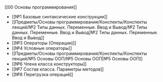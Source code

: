 [[00 Основы программирования]]

- [[№1 Базовые синтаксические конструкции]]
- [[Предметы/Основы программирования/Конспекты/Конспекты лекций/№2 Типы данных. Переменные. Ввод и Вывод/№2 Типы данных. Переменные. Ввод и Вывод|№2 Типы данных. Переменные. Ввод и Вывод]]
- [[№3 Операторы (Операции)]]
- [[№4 Условные операторы]]
- [[Предметы/Основы программирования/Конспекты/Конспекты лекций/№5 Основы ООП/№5 Основы ООП|№5 Основы ООП]]
- [[№6 Члена класса конструкторы]]
- [[№7 Состав класса. Параметры методов]]
- [[№8 Перегрузка операций]]
